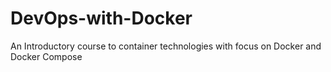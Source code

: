 # DevOps-with-Docker
An Introductory course to container technologies with focus on Docker and Docker Compose
